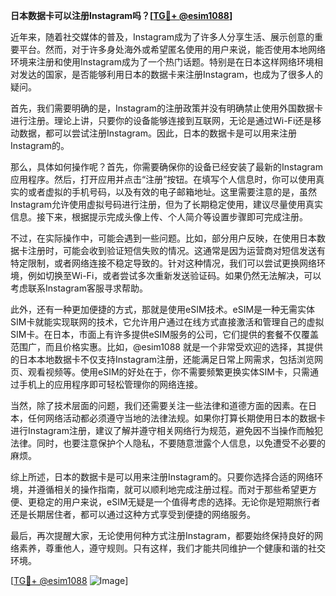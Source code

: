 **日本数据卡可以注册Instagram吗？[[TG💪+ @esim1088](https://t.me/s/esim1088)]**

近年来，随着社交媒体的普及，Instagram成为了许多人分享生活、展示创意的重要平台。然而，对于许多身处海外或希望匿名使用的用户来说，能否使用本地网络环境来注册和使用Instagram成为了一个热门话题。特别是在日本这样网络环境相对发达的国家，是否能够利用日本的数据卡来注册Instagram，也成为了很多人的疑问。

首先，我们需要明确的是，Instagram的注册政策并没有明确禁止使用外国数据卡进行注册。理论上讲，只要你的设备能够连接到互联网，无论是通过Wi-Fi还是移动数据，都可以尝试注册Instagram。因此，日本的数据卡是可以用来注册Instagram的。

那么，具体如何操作呢？首先，你需要确保你的设备已经安装了最新的Instagram应用程序。然后，打开应用并点击“注册”按钮。在填写个人信息时，你可以使用真实的或者虚拟的手机号码，以及有效的电子邮箱地址。这里需要注意的是，虽然Instagram允许使用虚拟号码进行注册，但为了长期稳定使用，建议尽量使用真实信息。接下来，根据提示完成头像上传、个人简介等设置步骤即可完成注册。

不过，在实际操作中，可能会遇到一些问题。比如，部分用户反映，在使用日本数据卡注册时，可能会收到验证短信失败的情况。这通常是因为运营商对短信发送有特定限制，或者网络连接不稳定导致的。针对这种情况，我们可以尝试更换网络环境，例如切换至Wi-Fi，或者尝试多次重新发送验证码。如果仍然无法解决，可以考虑联系Instagram客服寻求帮助。

此外，还有一种更加便捷的方式，那就是使用eSIM技术。eSIM是一种无需实体SIM卡就能实现联网的技术，它允许用户通过在线方式直接激活和管理自己的虚拟SIM卡。在日本，市面上有许多提供eSIM服务的公司，它们提供的套餐不仅覆盖范围广，而且价格实惠。比如，@esim1088 就是一个非常受欢迎的选择，其提供的日本本地数据卡不仅支持Instagram注册，还能满足日常上网需求，包括浏览网页、观看视频等。使用eSIM的好处在于，你不需要频繁更换实体SIM卡，只需通过手机上的应用程序即可轻松管理你的网络连接。

当然，除了技术层面的问题，我们还需要关注一些法律和道德方面的因素。在日本，任何网络活动都必须遵守当地的法律法规。如果你打算长期使用日本的数据卡进行Instagram注册，建议了解并遵守相关网络行为规范，避免因不当操作而触犯法律。同时，也要注意保护个人隐私，不要随意泄露个人信息，以免遭受不必要的麻烦。

综上所述，日本的数据卡是可以用来注册Instagram的。只要你选择合适的网络环境，并遵循相关的操作指南，就可以顺利地完成注册过程。而对于那些希望更方便、更稳定的用户来说，eSIM无疑是一个值得考虑的选择。无论你是短期旅行者还是长期居住者，都可以通过这种方式享受到便捷的网络服务。

最后，再次提醒大家，无论使用何种方式注册Instagram，都要始终保持良好的网络素养，尊重他人，遵守规则。只有这样，我们才能共同维护一个健康和谐的社交环境。

[[TG💪+ @esim1088](https://t.me/s/esim1088) ![Image](https://i.postimg.cc/4NQfJmqS/Snipaste-2025-05-13-00-14-12.png)]